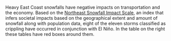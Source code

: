 Heavy East Coast snowfalls have negative impacts on transportation and the economy. Based on the [Northeast Snowfall Impact Scale](https://www.ncdc.noaa.gov/snow-and-ice/rsi/nesis), an index that infers societal impacts based on the geographical extent and amount of snowfall along with population data, eight of the eleven storms classified as crippling have occurred in conjunction with El Niño. In the table on the right these tables have red boxes around them.